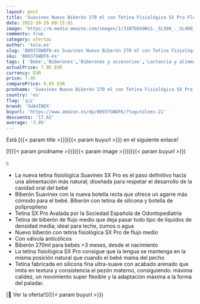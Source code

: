 ```yaml
---
layout: post
title: 'Suavinex Nuevo Biberón 270 ml con Tetina Fisiológica SX Pro Flujo Medio  Para Bebés +3 Meses  Verde'
date: 2022-10-29 09:15:01
image: 'https://m.media-amazon.com/images/I/31N7bbk0WiS._SL500_._SL400_.jpg'
comments: true
category: ofertas
author: 'tole.es'
slug: 'B0937GWDF6-es Suavinex Nuevo Biberón 270 ml con Tetina Fisiológica SX...'
sku: 'B0937GWDF6-es'
tags: [ 'Bebé','Biberones','Biberones y accesorios','Lactancia y alimentación','bebés','biberón','suavinex','🇪🇸', ]
actualPrice: 7.95 EUR
currency: EUR
price: 7.95
comparePrice: 9.65 EUR
prodname: 'Suavinex Nuevo Biberón 270 ml con Tetina Fisiológica SX Pro Flujo Medio  Para Bebés +3 Meses  Verde'
country: 'es'
flag: '🇪🇸'
brand: 'SUAVINEX'
buyurl: 'https://www.amazon.es/dp/B0937GWDF6/?tag=tolees-21'
descuento: '17.62'
average: '7.95'
---
```


Está [{{< param title >}}]({{< param buyurl >}}) en el siguiente enlace!

[![{{< param prodname >}}]({{< param image >}})]({{< param buyurl >}})

ℹ️:

- La nueva tetina fisiológica Suavinex SX Pro es el paso definitivo hacia una alimentación más natural; diseñada para respetar el desarrollo de la cavidad oral del bebé
- Biberón Suavinex con la nueva botella recta que ofrece un agarre más cómodo para el bebé. Biberón con tetina de silicona y botella de polipropileno
- Tetina SX Pro Avalada por la Sociedad Española de Odontopediatría
- Tetina de biberón de flujo medio que deja pasar todo tipo de líquidos de densidad media; ideal para leche, zumos o agua
- Nuevo biberón con tetina fisiológica SX Pro de flujo medio
- Con válvula anticólicos
- Biberón 270ml para bebés +3 meses, desde el nacimiento
- La tetina fisiológica SX Pro consigue que la lengua se mantenga en la misma posición natural que cuando el bebé mama del pecho
- Tetina fabricada en silicona fina ultra-suave con acabado arenado que imita en textura y consistencia el pezón materno, consiguiendo: máxima calidez, un movimiento super flexible y la adaptación máxima a la forma del paladar.

[🛒 Ver la oferta!!]({{< param buyurl >}})

